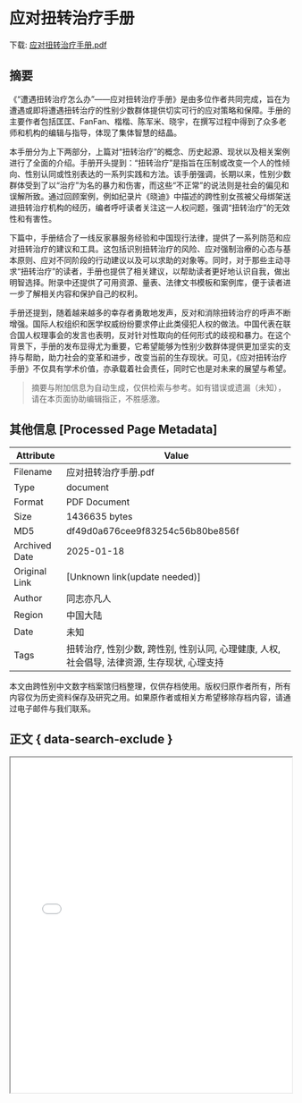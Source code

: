 # 应对扭转治疗手册

<!-- tcd_download_link -->
下载: <a href="../应对扭转治疗手册.pdf" download>应对扭转治疗手册.pdf</a>
<!-- tcd_download_link_end -->

## 摘要

<!-- tcd_abstract -->
《“遭遇扭转治疗怎么办”——应对扭转治疗手册》是由多位作者共同完成，旨在为遭遇或即将遭遇扭转治疗的性别少数群体提供切实可行的应对策略和保障。手册的主要作者包括匡匡、FanFan、楷楷、陈军米、晓宇，在撰写过程中得到了众多老师和机构的编辑与指导，体现了集体智慧的结晶。

本手册分为上下两部分，上篇对“扭转治疗”的概念、历史起源、现状以及相关案例进行了全面的介绍。手册开头提到：“扭转治疗”是指旨在压制或改变一个人的性倾向、性别认同或性别表达的一系列实践和方法。该手册强调，长期以来，性别少数群体受到了以“治疗”为名的暴力和伤害，而这些“不正常”的说法则是社会的偏见和误解所致。通过回顾案例，例如纪录片《晓迪》中描述的跨性别女孩被父母绑架送进扭转治疗机构的经历，编者呼吁读者关注这一人权问题，强调“扭转治疗”的无效性和有害性。

下篇中，手册结合了一线反家暴服务经验和中国现行法律，提供了一系列防范和应对扭转治疗的建议和工具。这包括识别扭转治疗的风险、应对强制治療的心态与基本原则、应对不同阶段的行动建议以及可以求助的对象等。同时，对于那些主动寻求“扭转治疗”的读者，手册也提供了相关建议，以帮助读者更好地认识自我，做出明智选择。附录中还提供了可用资源、量表、法律文书模板和案例库，便于读者进一步了解相关内容和保护自己的权利。

手册还提到，随着越来越多的幸存者勇敢地发声，反对和消除扭转治疗的呼声不断增强。国际人权组织和医学权威纷纷要求停止此类侵犯人权的做法。中国代表在联合国人权理事会的发言也表明，反对针对性取向的任何形式的歧视和暴力。在这个背景下，手册的发布显得尤为重要，它希望能够为性别少数群体提供更加坚实的支持与帮助，助力社会的变革和进步，改变当前的生存现状。可见，《应对扭转治疗手册》不仅具有学术价值，亦承载着社会责任，同时它也是对未来的展望与希望。

<!-- tcd_abstract_end -->

> 摘要与附加信息为自动生成，仅供检索与参考。如有错误或遗漏（未知），请在本页面协助编辑指正，不胜感激。

## 其他信息 [Processed Page Metadata]

| Attribute       | Value                                  |
|-----------------|----------------------------------------|
| Filename        | 应对扭转治疗手册.pdf                             |
| Type            | document                                 |
| Format          | PDF Document                               |
| Size            | 1436635 bytes                           |
| MD5             | df49d0a676cee9f83254c56b80be856f                                  |
| Archived Date   | 2025-01-18                             |
| Original Link   | [Unknown link(update needed)]                         |
| Author          | 同志亦凡人                               |
| Region          | 中国大陆                               |
| Date            | 未知                                 |
| Tags            | 扭转治疗, 性别少数, 跨性别, 性别认同, 心理健康, 人权, 社会倡导, 法律资源, 生存现状, 心理支持                                 |

本文由跨性别中文数字档案馆归档整理，仅供存档使用。版权归原作者所有，所有内容仅为历史资料保存及研究之用。如果原作者或相关方希望移除存档内容，请通过电子邮件与我们联系。

## 正文 { data-search-exclude }

<!-- tcd_main_text -->
<iframe src="../应对扭转治疗手册.pdf" width="100%" height="600px">
    <p>无法显示PDF，请下载查看。</p>
</iframe>
<!-- tcd_main_text_end -->

